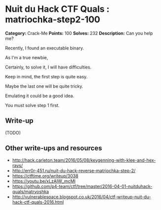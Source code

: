 # Nuit du Hack CTF Quals : matriochka-step2-100

**Category:** Crack-Me
**Points:** 100
**Solves:** 232
**Description:**
Can you help me?

Recently, I found an executable binary.

As I'm a true newbie,

Certainly, to solve it, I will have difficulties.

Keep in mind, the first step is quite easy.

Maybe the last one will be quite tricky.

Emulating it could be a good idea.

You must solve step 1 first.


## Write-up

(TODO)

## Other write-ups and resources

* http://hack.carleton.team/2016/05/08/keygenning-with-klee-and-hex-rays/
* http://err0r-451.ru/nuit-du-hack-reverse-matriochka-step-2/
* https://ctftime.org/writeup/3038
* https://youtu.be/xLzAIW_mcMI
* https://github.com/p4-team/ctf/tree/master/2016-04-01-nuitduhack-quals/matryoshka
* http://vulnerablespace.blogspot.co.uk/2016/04/ctf-writeup-nuit-du-hack-ctf-quals-2016.html
